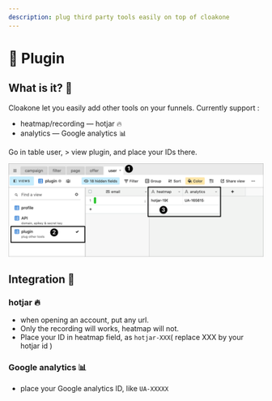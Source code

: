 ```yaml
---
description: plug third party tools easily on top of cloakone
---
```


# 🧰 Plugin

## What is it? 🤔

Cloakone let you easily add other tools on your funnels. Currently support : 

* heatmap/recording — hotjar 🔥
* analytics — Google analytics 📊

Go in table user, &gt; view plugin, and place your IDs there.

![](../../.gitbook/assets/cleanshot-2020-09-03-at-09.37.55-2x.png)

## Integration 🧰

### hotjar 🔥

* when opening an account, put any url. 
* Only the recording will works, heatmap will not. 
* Place your ID in heatmap field, as `hotjar-XXX`\( replace XXX by your hotjar id \) 

### Google analytics 📊

* place your Google analytics ID, like `UA-XXXXX`



